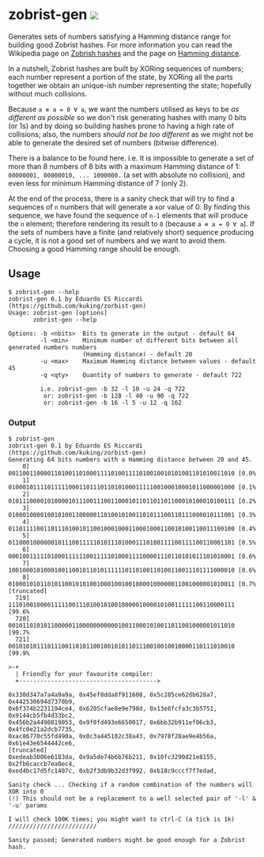 # zobrist-gen [<img src="https://travis-ci.org/kuking/zobrist-gen.svg?branch=master">](https://travis-ci.org/kuking/zobrist-gen)
Generates sets of numbers satisfying a Hamming distance range for building good Zobrist hashes. For more information you can read the Wikipedia page on [Zobrish hashes](https://en.wikipedia.org/wiki/Zobrist_hashing) and the page on [Hamming distance](https://en.wikipedia.org/wiki/Hamming_distance).

In a nutshell, Zobrist hashes are built by XORing sequences of numbers; each
number represent a portion of the state, by XORing all the parts together we
obtain an unique-ish number representing the state; hopefully without much
collisions.

Because `a ⊕ a = 0 ∀ a`, we want the numbers utilised as keys to be _as different
as possible_ so we don't risk generating hashes with many 0 bits (or 1s)
and by doing so building hashes prone to having a high rate of collisions;
also, the numbers _should not be too different_ as we might not be able to
generate the desired set of numbers (bitwise difference).

There is a balance to be found here. i.e. It is impossible to generate a set of
more than 8 numbers of 8 bits with a maximum Hamming distance of 1:
`00000001, 00000010, ... 1000000.` (a set with absolute no collision), and even
less for minimum Hamming distance of 7 (only 2).

At the end of the process, there is a sanity check that will try to find a
sequences of `n` numbers that will generate a xor value of 0. By finding this sequence, we have found the sequence of `n-1` elements that will produce the
`n` element; therefore rendering its result to `0` (because `a ⊕ a = 0 ∀ a`).
If the sets of numbers have a finite (and relatively short) sequence producing
a cycle, it is not a good set of numbers and we want to avoid them. Choosing
a good Hamming range should be enough.

## Usage
```
$ zobrist-gen --help
zobrist-gen 0.1 by Eduardo ES Riccardi (https://github.com/kuking/zorbist-gen)
Usage: zobrist-gen [options]
       zobrist-gen --help

Options: -b <nbits>  Bits to generate in the output - default 64
         -l <min>    Minimum number of different bits between all generated numbers numbers
                     (Hamming distance) - default 20
         -u <max>    Maximum Hamming distance between values - default 45
         -q <qty>    Quantity of numbers to generate - default 722

         i.e. zobrist-gen -b 32 -l 10 -u 24 -q 722
          or: zobrist-gen -b 128 -l 40 -u 90 -q 722
          or: zobrist-gen -b 16 -l 5 -u 12 -q 162
```

### Output
````
$ zobrist-gen
zobrist-gen 0.1 by Eduardo ES Riccardi (https://github.com/kuking/zorbist-gen)
Generating 64 bits numbers with a Hamming distance between 20 and 45.
    0] 0011001100001101001101000111101001111010010010101001101010011010 [0.0%
    1] 0100010111101111100011011101101010001111100100010001011000001000 [0.1%
    2] 0101110000101000010111001110011000101101101101100010100010100111 [0.2%
    3] 0100010000100101001100000110100101001101011100110111000010111001 [0.3%
    4] 0110111100110111010010110010001000110001000110010100110011100100 [0.4%
    5] 0110001000000101110011111010111010001110100111100111100110001101 [0.5%
    6] 0001001111101000111111001111101000111100001110110101011101010001 [0.6%
    7] 1001000101000100110010110101111110110100110100110011101111000010 [0.6%
    8] 0100010101101011001010100100010010010000100000011001000001010011 [0.7%
[truncated]
  719] 1110100100001111100111010010100100000100001010011111100110000111 [99.6%
  720] 0010110101011000001100000000000100110001010011011001000001011010 [99.7%
  721] 0010101011101110011010110010010101101110010010010000110111010010 [99.9%

>-+
  | Friendly for your favourite compiler:
  +--------------------------------------->

0x330d347a7a4a9a9a, 0x45ef8dda8f911608, 0x5c285ce62db628a7, 0x442530694d7370b9,
0x6f374b2231194ce4, 0x6205cfae8e9e798d, 0x13e8fcfa3c3b5751, 0x9144cb5fb4d33bc2,
0x456b2a4490819053, 0x9f0fd493e6650017, 0x6bb32b911ef06cb3, 0x4fc0e21a2dcb7735,
0xac86770c55fd490a, 0x0c3a445102c38a43, 0x7978f28ae9e4b56a, 0x61e43e6544442ce6,
[truncated]
0xedeab3006e6183da, 0x9a5de74b6b76b211, 0x10fc3290d21e8155, 0x2fb6caccb7ea0ec4,
0xed4bc17d5fc1407c, 0xb2f3db9b32d3f992, 0xb18c9cccf7f7edad,

Sanity check ... Checking if a random combination of the numbers will XOR into 0
(!) This should not be a replacement to a well selected pair of '-l' & '-u' params

I will check 100K times; you might want to ctrl-C (a tick is 1k)
/////////////////////////

Sanity passed; Generated numbers might be good enough for a Zobrist hash.
````
